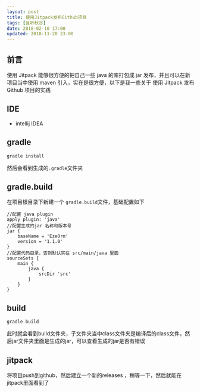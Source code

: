 ```yaml
---
layout: post
title: 使用Jitpack发布Github项目
tags: [且听秋谷]
date: 2018-02-10 17:00
updated: 2018-11-20 23:00
---
```

## 前言
使用 Jitpack 能够很方便的把自己一些 java 的库打包成 jar 发布，并且可以在新项目当中使用 maven 引入，实在是很方便，以下是我一些关于 使用 Jitpack 发布 Github 项目的实践

## IDE
 - intellij IDEA

## gradle

    gradle install

然后会看到生成的`.gradle`文件夹

## gradle.build

在项目根目录下新建一个 `gradle.build`文件，基础配置如下

    //配置 java plugin
    apply plugin: 'java'
    //配置生成的jar 名称和版本号
    jar {
        baseName = 'EzeOrm'
        version = '1.1.0'
    }
    //配置代码目录，否则默认实在 src/main/java 里面
    sourceSets {
        main {
            java {
                srcDir 'src'
            }
        }
    }
    
## build

    gradle build 

此时就会看到build文件夹，子文件夹当中class文件夹是编译后的class文件，然后jar文件夹里面是生成的jar，可以查看生成的jar是否有错误

## jitpack

将项目push到github，然后建立一个新的releases ，稍等一下，然后就能在jitpack里面看到了
